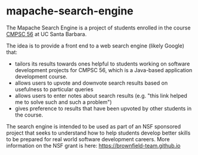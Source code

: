 # mapache-search-engine

The Mapache Search Engine is a project of students enrolled in the course [CMPSC 56](https://ucsb-cs56.github.io) at UC Santa Barbara.

The idea is to provide a front end to a web search engine (likely Google) that:
* tailors its results towards ones helpful to students working on software development projects for CMPSC 56, which is a Java-based application development course.  
* allows users to upvote and downvote search results based on usefulness to particular queries
* allows users to enter notes about search results (e.g. "this link helped me to solve such and such a problem")
* gives preference to results that have been upvoted by other students in the course.

The search engine is intended to be used as part of an NSF sponsored project that seeks to understand how to help students develop better skills to be prepared for real world software development careers.   More information on the NSF grant is here: <https://brownfield-team.github.io>

